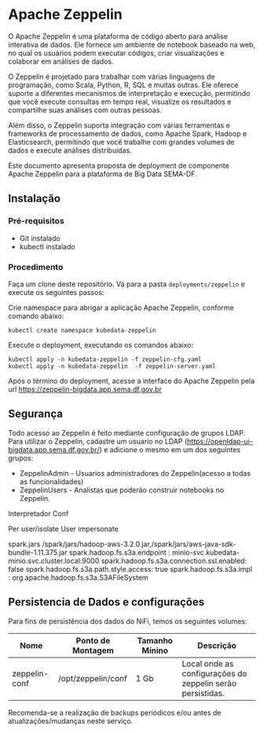 # Apache Zeppelin

O Apache Zeppelin é uma plataforma de código aberto para análise interativa de dados. Ele fornece um ambiente de notebook baseado na web, no qual os usuários podem executar códigos, criar visualizações e colaborar em análises de dados.

O Zeppelin é projetado para trabalhar com várias linguagens de programação, como Scala, Python, R, SQL e muitas outras. Ele oferece suporte a diferentes mecanismos de interpretação e execução, permitindo que você execute consultas em tempo real, visualize os resultados e compartilhe suas análises com outras pessoas.

Além disso, o Zeppelin suporta integração com várias ferramentas e frameworks de processamento de dados, como Apache Spark, Hadoop e Elasticsearch, permitindo que você trabalhe com grandes volumes de dados e execute análises distribuídas.

Este documento apresenta proposta de  deployment de componente Apache Zeppelin para a plataforma de Big Data SEMA-DF.

## Instalação

### Pré-requisitos

* Git instalado
* kubectl instalado 

### Procedimento

Faça um clone deste repositório. Vá para a pasta ``deployments/zeppelin`` e execute os seguintes passos:


Crie namespace para abrigar a aplicação  Apache Zeppelin, conforme comando abaixo:

```
kubectl create namespace kubedata-zeppelin

```

Execute  o deployment, executando os comandos abaixo:

```
kubectl apply -n kubedata-zeppelin -f zeppelin-cfg.yaml
kubectl apply -n kubedata-zeppelin  -f zeppelin-server.yaml
```

Após o término do deployment, acesse a interface do Apache Zeppelin pela url  https://zeppelin-bigdata.app.sema.df.gov.br


## Segurança

Todo acesso ao Zeppelin é feito mediante configuração de grupos LDAP. Para utilizar o Zeppelin, cadastre um usuario no LDAP (https://openldap-ui-bigdata.app.sema.df.gov.br/)
e adicione o mesmo em um dos seguintes grupos:

* ZeppelinAdmin - Usuarios administradores do Zeppelin(acesso a todas as funcionalidades)
* ZeppelinUsers - Analistas que poderão construir notebooks no Zeppelin.


Interpretador Conf

Per user/isolate
User impersonate


spark.jars	/spark/jars/hadoop-aws-3.2.0.jar,/spark/jars/aws-java-sdk-bundle-1.11.375.jar
spark.hadoop.fs.s3a.endpoint :  minio-svc.kubedata-minio.svc.cluster.local:9000
spark.hadoop.fs.s3a.connection.ssl.enabled: false
spark.hadoop.fs.s3a.path.style.access: true
spark.hadoop.fs.s3a.impl : org.apache.hadoop.fs.s3a.S3AFileSystem






## Persistencia de Dados e configurações 

Para fins de persistência dos dados do NiFi, temos  os seguintes volumes:


| Nome | Ponto de Montagem | Tamanho Mínino | Descrição | 
|---|---|---|---| 
| zeppelin-conf | /opt/zeppelin/conf | 1 Gb | Local onde as configurações do zeppelin serão persistidas. | 

Recomenda-se a realização de backups periódicos e/ou antes de atualizações/mudanças neste serviço.
